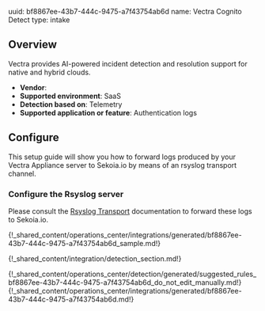 uuid: bf8867ee-43b7-444c-9475-a7f43754ab6d
name: Vectra Cognito Detect
type: intake

## Overview
Vectra provides AI-powered incident detection and resolution support for native and hybrid clouds.


- **Vendor**:
- **Supported environment**: SaaS
- **Detection based on**: Telemetry
- **Supported application or feature**: Authentication logs


## Configure
This setup guide will show you how to forward logs produced by your Vectra Appliance server to Sekoia.io by means of an rsyslog transport channel.

### Configure the Rsyslog server
Please consult the [Rsyslog Transport](/integration/ingestion_methods/syslog/overview.md) documentation to forward these logs to Sekoia.io.

{!_shared_content/operations_center/integrations/generated/bf8867ee-43b7-444c-9475-a7f43754ab6d_sample.md!}


{!_shared_content/integration/detection_section.md!}

{!_shared_content/operations_center/detection/generated/suggested_rules_bf8867ee-43b7-444c-9475-a7f43754ab6d_do_not_edit_manually.md!}
{!_shared_content/operations_center/integrations/generated/bf8867ee-43b7-444c-9475-a7f43754ab6d.md!}

